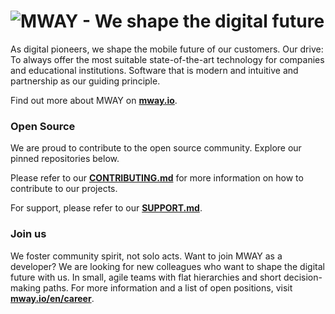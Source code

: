 # ![MWAY - We shape the digital future](https://github.com/user-attachments/assets/6826f030-b66a-4b0e-bc96-72d1b52b4834)

As digital pioneers, we shape the mobile future of our customers. Our drive: To always offer the most suitable state-of-the-art technology for companies and educational institutions. Software that is modern and intuitive and partnership as our guiding principle.

Find out more about MWAY on **[mway.io](https://mway.io/en)**.

### Open Source

We are proud to contribute to the open source community. Explore our pinned repositories below.

Please refer to our **[CONTRIBUTING.md](https://github.com/mway-io/.github/blob/main/CONTRIBUTING.md)** for more information on how to contribute to our projects.

For support, please refer to our **[SUPPORT.md](https://github.com/mway-io/.github/blob/main/SUPPORT.md)**.

### Join us

We foster community spirit, not solo acts. Want to join MWAY as a developer? We are looking for new colleagues who want to shape the digital future with us. In small, agile teams with flat hierarchies and short decision-making paths. For more information and a list of open positions, visit **[mway.io/en/career](https://mway.io/en/career)**.
